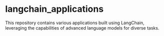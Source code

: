 # langchain_applications
This repository contains various applications built using LangChain, leveraging the capabilities of advanced language models for diverse tasks.
